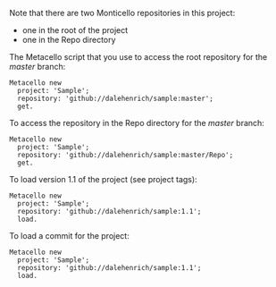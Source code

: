 Note that there are two Monticello repositories in this project:

 * one in the root of the project
 * one in the Repo directory

The Metacello script that you use to access the root repository for the *master* branch:

```Smalltalk
Metacello new 
  project: 'Sample';
  repository: 'github://dalehenrich/sample:master'; 
  get.
```

To access the repository in the Repo directory for the *master* branch:

```Smalltalk
Metacello new 
  project: 'Sample'; 
  repository: 'github://dalehenrich/sample:master/Repo'; 
  get.
```

To load version 1.1 of the project (see project tags):

```Smalltalk
Metacello new 
  project: 'Sample';
  repository: 'github://dalehenrich/sample:1.1';
  load.
```

To load a commit for the project:

```Smalltalk
Metacello new 
  project: 'Sample';
  repository: 'github://dalehenrich/sample:1.1';
  load.
```
